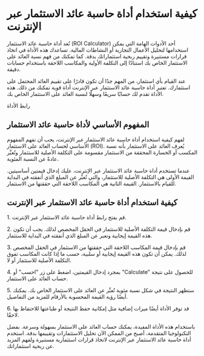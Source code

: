 كيفية استخدام أداة حاسبة عائد الاستثمار عبر الإنترنت
====================================================

تُعد أداة حاسبة عائد الاستثمار (ROI Calculator) أحد الأدوات الهامة التي يمكن استخدامها لتحليل الأعمال التجارية أو النشاطات المالية. تساعدك هذه الأداة في اتخاذ قرارات مستنيرة وتقييم ربحية استثماراتك بدقة. كما تمكنك من فهم نسبة العائد على الاستثمار الخاص بك استنادًا إلى التكلفة الأولية والمكاسب اللاحقة باستخدام حسابات دقيقة.

عند القيام بأي استثمار، من المهم جدًا أن تكون قادرًا على تقييم العائد المحتمل على استثمارك. تعتبر أداة حاسبة عائد الاستثمار عبر الإنترنت أداة قوية تمكنك من ذلك. هذه الأداة تقدم لك حسابًا سريعًا وسهلًا لنسبة العائد على الاستثمار الخاص بك.

رابط الأداة

المفهوم الأساسي لأداة حاسبة عائد الاستثمار
------------------------------------------

لفهم كيفية استخدام أداة حاسبة عائد الاستثمار عبر الإنترنت، يجب أن نفهم المفهوم الأساسي لحساب العائد على الاستثمار (ROI). يُعرف العائد على الاستثمار بأنه نسبة المكسب أو الخسارة المحققة من الاستثمار مقسومة على التكلفة الأصلية للاستثمار وتُعبِّر عادةً عن النسبة المئوية.

عندما تستخدم أداة حاسبة عائد الاستثمار عبر الإنترنت، عليك إدخال قيمتين أساسيتين. القيمة الأولى هي التكلفة الأصلية للاستثمار، والتي تُعبِّر عن المبلغ الذي أنفقته في البداية للقيام بالاستثمار. القيمة الثانية هي المكاسب اللاحقة التي حققتها من الاستثمار.

كيفية استخدام أداة حاسبة عائد الاستثمار عبر الإنترنت
----------------------------------------------------

1\. قم بفتح رابط أداة حاسبة عائد الاستثمار عبر الإنترنت.

2\. قم بإدخال قيمة التكلفة الأصلية للاستثمار في الحقل المخصص لذلك. يجب أن تكون هذه القيمة إيجابية وتعبر عن المبلغ الذي أنفقته في البداية للاستثمار.

3\. قم بإدخال قيمة المكاسب اللاحقة التي حققتها من الاستثمار في الحقل المخصص لذلك. يمكن أن تكون هذه القيمة إيجابية أو سلبية، حسب ما إذا كانت المكاسب تفوق التكلفة الأصلية للاستثمار أو لا.

4\. بمجرد إدخال القيمتين، اضغط على زر "احسب" أو "Calculate" للحصول على نتيجة حساب العائد على الاستثمار.

5\. ستظهر النتيجة في شكل نسبة مئوية تُعبِّر عن العائد على الاستثمار الخاص بك. يمكنك أيضًا رؤية القيمة المحسوبة بالأرقام للمزيد من التفاصيل.

6\. قد توفر الأداة أيضًا ميزات إضافية مثل إمكانية حفظ النتيجة أو طباعتها للاحتفاظ بها لاحقًا.

باستخدام هذه الأداة المفيدة، يمكنك حساب العائد على الاستثمار بسهولة وسرعة. بفضل التكنولوجيا المتقدمة، أصبح من الممكن الآن تحليل الاستثمارات وتقييمها بدقة. استخدم أداة حاسبة عائد الاستثمار عبر الإنترنت لاتخاذ قرارات استثمارية مستنيرة ولفهم المزيد عن ربحية استثماراتك.